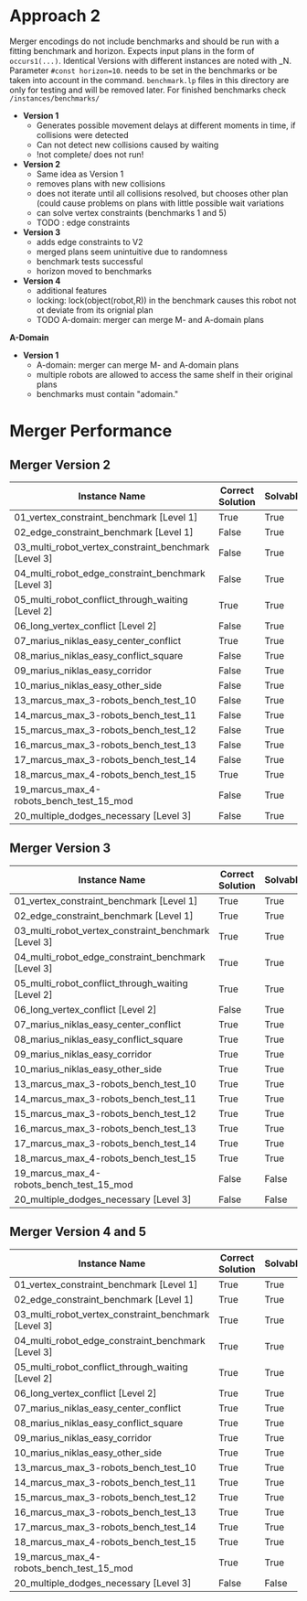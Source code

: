 # Approach 2

Merger encodings do not include benchmarks and should be run with a fitting benchmark and horizon. Expects input plans in the form of `occurs1(...)`. Identical Versions with different instances are noted with \_N. Parameter `#const horizon=10`. needs to be set in the benchmarks or be taken into account in the command.
`benchmark.lp` files in this directory are only for testing and will be removed later. For finished benchmarks check `/instances/benchmarks/`

- **Version 1**
    + Generates possible movement delays at different moments in time, if collisions were detected
    + Can not detect new collisions caused by waiting
    + !not complete/ does not run!
- **Version 2**
    + Same idea as Version 1
    + removes plans with new collisions
    + does not iterate until all collisions resolved, but chooses other plan (could cause problems on plans with little possible wait variations
    + can solve vertex constraints (benchmarks 1 and 5)
    + TODO : edge constraints
- **Version 3**
    + adds edge constraints to V2
    + merged plans seem unintuitive due to randomness
    + benchmark tests successful
    + horizon moved to benchmarks
- **Version 4**
    + additional features
    + locking: lock(object(robot,R)) in the benchmark causes this robot not ot deviate from its orignial plan
    + TODO A-domain: merger can merge M- and A-domain plans

**A-Domain**
- **Version 1**
    + A-domain: merger can merge M- and A-domain plans
    + multiple robots are allowed to access the same shelf in their original plans
    + benchmarks must contain "adomain." 



# Merger Performance



## Merger Version 2

| Instance Name                                        | Correct Solution | Solvable | Solving Time (in s)   | In Horizon | Vertex Conflicts | Edge Conflicts | Invalid Movements | Shelves Reached |
| ---------------------------------------------------- | ---------------- | -------- | --------------------- | ---------- | ---------------- | -------------- | ----------------- | --------------- |
| 01_vertex_constraint_benchmark [Level 1]             | True             | True     | 0.0031890869140625    | True       | 0                | 0              | 0                 | 2/2             |
| 02_edge_constraint_benchmark [Level 1]               | False            | True     | 0.004202842712402344  | True       | 0                | 1              | 0                 | 2/2             |
| 03_multi_robot_vertex_constraint_benchmark [Level 3] | False            | True     | 0.006711721420288086  | True       | 2                | 2              | 0                 | 4/4             |
| 04_multi_robot_edge_constraint_benchmark [Level 3]   | False            | True     | 0.006363630294799805  | True       | 0                | 2              | 0                 | 4/4             |
| 05_multi_robot_conflict_through_waiting [Level 2]    | True             | True     | 0.005064487457275391  | True       | 0                | 0              | 0                 | 3/3             |
| 06_long_vertex_conflict [Level 2]                    | False            | True     | 0.0031931400299072266 | True       | 0                | 1              | 0                 | 2/2             |
| 07_marius_niklas_easy_center_conflict                | True             | True     | 0.0011637210845947266 | True       | 0                | 0              | 0                 | 2/2             |
| 08_marius_niklas_easy_conflict_square                | False            | True     | 0.003097057342529297  | True       | 0                | 1              | 0                 | 2/2             |
| 09_marius_niklas_easy_corridor                       | False            | True     | 0.003136873245239258  | True       | 0                | 1              | 0                 | 2/2             |
| 10_marius_niklas_easy_other_side                     | False            | True     | 0.0028433799743652344 | True       | 1                | 2              | 0                 | 3/3             |
| 13_marcus_max_3-robots_bench_test_10                 | False            | True     | 0.003228902816772461  | True       | 2                | 0              | 0                 | 3/3             |
| 14_marcus_max_3-robots_bench_test_11                 | False            | True     | 0.003083944320678711  | True       | 1                | 2              | 0                 | 3/3             |
| 15_marcus_max_3-robots_bench_test_12                 | False            | True     | 0.005106925964355469  | True       | 2                | 0              | 0                 | 3/3             |
| 16_marcus_max_3-robots_bench_test_13                 | False            | True     | 0.005408525466918945  | True       | 3                | 1              | 0                 | 3/3             |
| 17_marcus_max_3-robots_bench_test_14                 | False            | True     | 0.0045013427734375    | True       | 1                | 1              | 0                 | 3/3             |
| 18_marcus_max_4-robots_bench_test_15                 | True             | True     | 0.007200956344604492  | True       | 0                | 0              | 0                 | 4/4             |
| 19_marcus_max_4-robots_bench_test_15_mod             | False            | True     | 0.004689216613769531  | True       | 3                | 1              | 0                 | 4/4             |
| 20_multiple_dodges_necessary [Level 3]               | False            | True     | 0.001916646957397461  | True       | 0                | 1              | 0                 | 2/2             |



## Merger Version 3

| Instance Name                                        | Correct Solution | Solvable | Solving Time (in s)  | In Horizon | Vertex Conflicts | Edge Conflicts | Invalid Movements | Shelves Reached |
| ---------------------------------------------------- | ---------------- | -------- | -------------------- | ---------- | ---------------- | -------------- | ----------------- | --------------- |
| 01_vertex_constraint_benchmark [Level 1]             | True             | True     | 0.0249481201171875   | True       | 0                | 0              | 0                 | 2/2             |
| 02_edge_constraint_benchmark [Level 1]               | True             | True     | 0.029558420181274414 | True       | 0                | 0              | 0                 | 2/2             |
| 03_multi_robot_vertex_constraint_benchmark [Level 3] | True             | True     | 0.0581974983215332   | True       | 0                | 0              | 0                 | 4/4             |
| 04_multi_robot_edge_constraint_benchmark [Level 3]   | True             | True     | 0.051752567291259766 | True       | 0                | 0              | 0                 | 4/4             |
| 05_multi_robot_conflict_through_waiting [Level 2]    | True             | True     | 0.04245924949645996  | True       | 0                | 0              | 0                 | 3/3             |
| 06_long_vertex_conflict [Level 2]                    | False            | True     | 0.03013467788696289  | True       | 0                | 0              | 0                 | 1/2             |
| 07_marius_niklas_easy_center_conflict                | True             | True     | 0.007751941680908203 | True       | 0                | 0              | 0                 | 2/2             |
| 08_marius_niklas_easy_conflict_square                | True             | True     | 0.027146339416503906 | True       | 0                | 0              | 0                 | 2/2             |
| 09_marius_niklas_easy_corridor                       | True             | True     | 0.028753042221069336 | True       | 0                | 0              | 0                 | 2/2             |
| 10_marius_niklas_easy_other_side                     | True             | True     | 0.041066884994506836 | True       | 0                | 0              | 0                 | 3/3             |
| 13_marcus_max_3-robots_bench_test_10                 | True             | True     | 0.03988981246948242  | True       | 0                | 0              | 0                 | 3/3             |
| 14_marcus_max_3-robots_bench_test_11                 | True             | True     | 0.051302433013916016 | True       | 0                | 0              | 0                 | 3/3             |
| 15_marcus_max_3-robots_bench_test_12                 | True             | True     | 0.05042409896850586  | True       | 0                | 0              | 0                 | 3/3             |
| 16_marcus_max_3-robots_bench_test_13                 | True             | True     | 0.04549813270568848  | True       | 0                | 0              | 0                 | 3/3             |
| 17_marcus_max_3-robots_bench_test_14                 | True             | True     | 0.050870656967163086 | True       | 0                | 0              | 0                 | 3/3             |
| 18_marcus_max_4-robots_bench_test_15                 | True             | True     | 0.07107281684875488  | True       | 0                | 0              | 0                 | 4/4             |
| 19_marcus_max_4-robots_bench_test_15_mod             | False            | False    | 0.05870771408081055  | False      | 0                | 0              | 0                 | 0/0             |
| 20_multiple_dodges_necessary [Level 3]               | False            | False    | 0.017294645309448242 | False      | 0                | 0              | 0                 | 0/0             |



## Merger Version 4 and 5

| Instance Name                                        | Correct Solution | Solvable | Solving Time (in s)  | In Horizon | Vertex Conflicts | Edge Conflicts | Invalid Movements | Shelves Reached |
| ---------------------------------------------------- | ---------------- | -------- | -------------------- | ---------- | ---------------- | -------------- | ----------------- | --------------- |
| 01_vertex_constraint_benchmark [Level 1]             | True             | True     | 0.09051847457885742  | True       | 0                | 0              | 0                 | 2/2             |
| 02_edge_constraint_benchmark [Level 1]               | True             | True     | 0.15769100189208984  | True       | 0                | 0              | 0                 | 2/2             |
| 03_multi_robot_vertex_constraint_benchmark [Level 3] | True             | True     | 0.21567273139953613  | True       | 0                | 0              | 0                 | 4/4             |
| 04_multi_robot_edge_constraint_benchmark [Level 3]   | True             | True     | 0.23407864570617676  | True       | 0                | 0              | 0                 | 4/4             |
| 05_multi_robot_conflict_through_waiting [Level 2]    | True             | True     | 0.24103808403015137  | True       | 0                | 0              | 0                 | 3/3             |
| 06_long_vertex_conflict [Level 2]                    | True             | True     | 0.14520931243896484  | True       | 0                | 0              | 0                 | 2/2             |
| 07_marius_niklas_easy_center_conflict                | True             | True     | 0.040888071060180664 | True       | 0                | 0              | 0                 | 2/2             |
| 08_marius_niklas_easy_conflict_square                | True             | True     | 0.14957714080810547  | True       | 0                | 0              | 0                 | 2/2             |
| 09_marius_niklas_easy_corridor                       | True             | True     | 0.1374378204345703   | True       | 0                | 0              | 0                 | 2/2             |
| 10_marius_niklas_easy_other_side                     | True             | True     | 0.10537314414978027  | True       | 0                | 0              | 0                 | 3/3             |
| 13_marcus_max_3-robots_bench_test_10                 | True             | True     | 0.10913801193237305  | True       | 0                | 0              | 0                 | 3/3             |
| 14_marcus_max_3-robots_bench_test_11                 | True             | True     | 0.2325732707977295   | True       | 0                | 0              | 0                 | 3/3             |
| 15_marcus_max_3-robots_bench_test_12                 | True             | True     | 0.13908720016479492  | True       | 0                | 0              | 0                 | 3/3             |
| 16_marcus_max_3-robots_bench_test_13                 | True             | True     | 0.11188864707946777  | True       | 0                | 0              | 0                 | 3/3             |
| 17_marcus_max_3-robots_bench_test_14                 | True             | True     | 0.11424422264099121  | True       | 0                | 0              | 0                 | 3/3             |
| 18_marcus_max_4-robots_bench_test_15                 | True             | True     | 0.14110827445983887  | True       | 0                | 0              | 0                 | 4/4             |
| 19_marcus_max_4-robots_bench_test_15_mod             | True             | True     | 0.17509078979492188  | True       | 0                | 0              | 0                 | 4/4             |
| 20_multiple_dodges_necessary [Level 3]               | False            | False    | 0.045723915100097656 | False      | 0                | 0              | 0                 | 0/0             |
